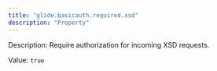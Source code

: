 ```yaml
---
title: "glide.basicauth.required.xsd"
description: "Property"
---
```


Description: Require authorization for incoming XSD requests.

Value: `true`